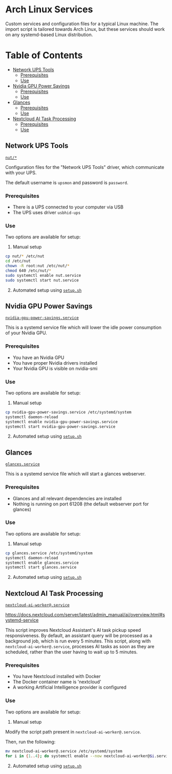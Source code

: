 # Arch Linux Services

Custom services and configuration files for a typical Linux machine.
The import script is tailored towards Arch Linux, but these services should work on any systemd-based Linux distribution.




# Table of Contents

- [Network UPS Tools](#Network-UPS-Tools)
  - [Prerequisites](#Prerequisites)
  - [Use](#Use)
- [Nvidia GPU Power Savings](#Nvidia-GPU-Power-Savings)
  - [Prerequisites](#Prerequisites-1)
  - [Use](#Use-1)
- [Glances](#Glances)
  - [Prerequisites](#Prerequisites-2)
  - [Use](#Use-2)
- [Nextcloud AI Task Processing](#Nextcloud-AI-Task-Processing)
  - [Prerequisites](#Prerequisites-3)
  - [Use](#Use-3)




## Network UPS Tools
[`nut/*`](nut/)

Configuration files for the "Network UPS Tools" driver, which communicate with your UPS.

The default username is `upsmon` and password is `password`.

### Prerequisites
- There is a UPS connected to your computer via USB
- The UPS uses driver `usbhid-ups`

### Use
Two options are available for setup:

1. Manual setup
```sh
cp nut/* /etc/nut
cd /etc/nut
chown -R root:nut /etc/nut/*
chmod 640 /etc/nut/*
sudo systemctl enable nut.service
sudo systemctl start nut.service
```
2. Automated setup using [`setup.sh`](setup.sh)




## Nvidia GPU Power Savings
[`nvidia-gpu-power-savings.service`](nvidia-gpu-power-savings.service)

This is a systemd service file which will lower the idle power consumption of your Nvidia GPU.

### Prerequisites
- You have an Nvidia GPU
- You have proper Nvidia drivers installed
- Your Nvidia GPU is visible on nvidia-smi

### Use
Two options are available for setup:

1. Manual setup
```sh
cp nvidia-gpu-power-savings.service /etc/systemd/system
systemctl daemon-reload
systemctl enable nvidia-gpu-power-savings.service
systemctl start nvidia-gpu-power-savings.service
```
2. Automated setup using [`setup.sh`](setup.sh)




## Glances
[`glances.service`](glances.service)

This is a systemd service file which will start a glances webserver.

### Prerequisites
- Glances and all relevant dependencies are installed
- Nothing is running on port 61208 (the default webserver port for glances)

### Use
Two options are available for setup:

1. Manual setup
```sh
cp glances.service /etc/systemd/system
systemctl daemon-reload
systemctl enable glances.service
systemctl start glances.service
```
2. Automated setup using [`setup.sh`](setup.sh)




## Nextcloud AI Task Processing
[`nextcloud-ai-worker@.service`](nextcloud-ai-worker@.service)

https://docs.nextcloud.com/server/latest/admin_manual/ai/overview.html#systemd-service

This script improves Nextcloud Assistant's AI task pickup speed responsiveness. By default, an assistant query will be processed as a background job, which is run every 5 minutes. This script, along with `nextcloud-ai-worker@.service`, processes AI tasks as soon as they are scheduled, rather than the user having to wait up to 5 minutes.

### Prerequisites
- You have Nextcloud installed with Docker
- The Docker container name is 'nextcloud'
- A working Artificial Intelligence provider is configured

### Use
Two options are available for setup:

1. Manual setup

Modify the script path present in `nextcloud-ai-worker@.service`.

Then, run the following:

```sh
mv nextcloud-ai-worker@.service /etc/systemd/system
for i in {1..4}; do systemctl enable --now nextcloud-ai-worker@$i.service; done # Modify loop counter for however many workers you desire
```

2. Automated setup using [`setup.sh`](setup.sh)

